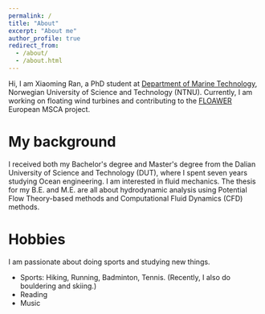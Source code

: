 ```yaml
---
permalink: /
title: "About"
excerpt: "About me"
author_profile: true
redirect_from: 
  - /about/
  - /about.html
---
```



Hi, I am Xiaoming Ran, a PhD student at [Department of Marine Technology](https://www.ntnu.edu/imt), Norwegian University of Science and Technology (NTNU). Currently, I am working on floating wind turbines and contributing to the [FLOAWER](https://www.floawer-h2020.eu/) European MSCA project.

My background
======
I received both my Bachelor's degree and Master's degree from the Dalian University of Science and Technology (DUT), where I spent seven years studying Ocean engineering. I am interested in fluid mechanics. The thesis for my B.E. and M.E. are all about hydrodynamic analysis using Potential Flow Theory-based methods and Computational Fluid Dynamics (CFD) methods.

Hobbies
======
I am passionate about doing sports and studying new things.
* Sports: Hiking, Running, Badminton, Tennis. (Recently, I also do bouldering and skiing.)
* Reading
* Music


